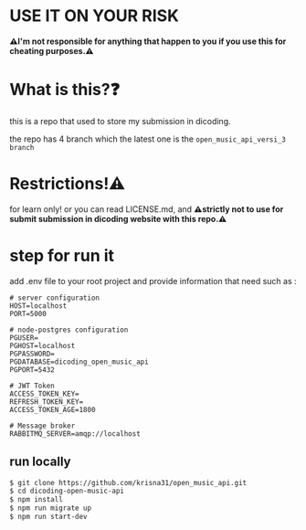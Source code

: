 # USE IT ON YOUR RISK

<b>⚠️I'm not responsible for anything that happen to you if you use this for cheating purposes.⚠️</b>

# What is this?❓

this is a repo that used to store my submission in dicoding.

the repo has 4 branch which the latest one is the `open_music_api_versi_3 branch`

# Restrictions!⚠️

for learn only! or you can read LICENSE.md, and <b>⚠️strictly not to use for submit submission in dicoding website with this repo.⚠️</b>

# step for run it
add .env file to your root project and provide information that need such as :
```
# server configuration
HOST=localhost
PORT=5000

# node-postgres configuration
PGUSER=
PGHOST=localhost
PGPASSWORD=
PGDATABASE=dicoding_open_music_api
PGPORT=5432

# JWT Token
ACCESS_TOKEN_KEY=
REFRESH_TOKEN_KEY=
ACCESS_TOKEN_AGE=1800

# Message broker
RABBITMQ_SERVER=amqp://localhost
```

## run locally

```bash
$ git clone https://github.com/krisna31/open_music_api.git
$ cd dicoding-open-music-api
$ npm install
$ npm run migrate up
$ npm run start-dev
```
